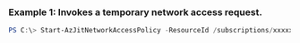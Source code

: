 ### Example 1: Invokes a temporary network access request.
```powershell
PS C:\> Start-AzJitNetworkAccessPolicy -ResourceId /subscriptions/xxxxxxx-xxxx-xxxx-xxxxxxxxxxxxx/resourceGroups/myResourceGroup/providers/Microsoft.DocumentDb/databaseAccounts/myCosmosDBAccount/ -VirtualMachine $vmRules
```

